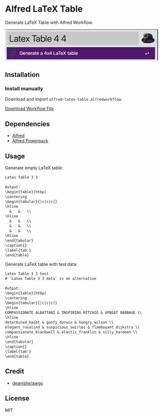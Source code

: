 # Alfred LaTeX Table

Generate LaTeX Table with Alfred Workflow.

![screenshot](/screenshot.png)

## Installation

### Install manually

Download and import `alfred-latex-table.alfredworkflow`.

[Download Workflow File](https://github.com/Ye-0413/alfred-latex-table/raw/master/alfred-latex-table.alfredworkflow)

## Dependencies

- [Alfred](https://www.alfredapp.com/)
- [Alfred Powerpack](https://www.alfredapp.com/powerpack/)

## Usage

Generate empty LaTeX table:

```shell
Latex Table 3 3

Output:
\begin{table}[htbp]
\centering
\begin{tabular}{|c|c|c|}
\hline
  &   &   \\
\hline
  &   &   \\
  &   &   \\
  &   &   \\
\hline
\end{tabular}
\caption{}
\label{tab:}
\end{table}
```

Generate LaTeX table with test data:

```shell
Latex Table 3 3 test
# `Latex Table 3 3 data` is an alternative

Output:
\begin{table}[htbp]
\centering
\begin{tabular}{|c|c|c|}
\hline
COMPASSIONATE ALBATTANI & INSPIRING RITCHIE & UPBEAT BABBAGE \\
\hline
determined_haibt & goofy_darwin & hungry_wilson \\
elegant_rosalind & suspicious_swirles & flamboyant_dijkstra \\
compassionate_blackwell & elastic_franklin & silly_bardeen \\
\hline
\end{tabular}
\caption{}
\label{tab:}
\end{table}
```

## Credit

- [deanishe/awgo](https://github.com/deanishe/awgo)

## License

MIT
